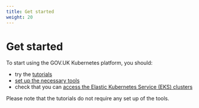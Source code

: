 ```yaml
---
title: Get started
weight: 20
---
```


# Get started

To start using the GOV.UK Kubernetes platform, you should:

- try the [tutorials](tutorials)
- [set up the necessary tools](set-up-tools)
- check that you can [access the Elastic Kubernetes Service (EKS) clusters](access-eks-cluster)

Please note that the tutorials do not require any set up of the tools.
